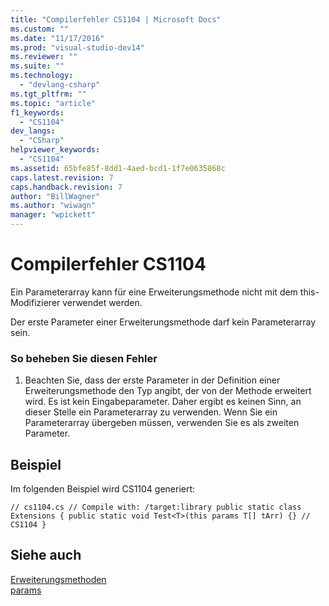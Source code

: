 ```yaml
---
title: "Compilerfehler CS1104 | Microsoft Docs"
ms.custom: ""
ms.date: "11/17/2016"
ms.prod: "visual-studio-dev14"
ms.reviewer: ""
ms.suite: ""
ms.technology: 
  - "devlang-csharp"
ms.tgt_pltfrm: ""
ms.topic: "article"
f1_keywords: 
  - "CS1104"
dev_langs: 
  - "CSharp"
helpviewer_keywords: 
  - "CS1104"
ms.assetid: 65bfe85f-8dd1-4aed-bcd1-1f7e0635868c
caps.latest.revision: 7
caps.handback.revision: 7
author: "BillWagner"
ms.author: "wiwagn"
manager: "wpickett"
---
```

# Compilerfehler CS1104
Ein Parameterarray kann für eine Erweiterungsmethode nicht mit dem this\-Modifizierer verwendet werden.  
  
 Der erste Parameter einer Erweiterungsmethode darf kein Parameterarray sein.  
  
### So beheben Sie diesen Fehler  
  
1.  Beachten Sie, dass der erste Parameter in der Definition einer Erweiterungsmethode den Typ angibt, der von der Methode erweitert wird. Es ist kein Eingabeparameter. Daher ergibt es keinen Sinn, an dieser Stelle ein Parameterarray zu verwenden. Wenn Sie ein Parameterarray übergeben müssen, verwenden Sie es als zweiten Parameter.  
  
## Beispiel  
 Im folgenden Beispiel wird CS1104 generiert:  
  
```  
// cs1104.cs // Compile with: /target:library public static class Extensions { public static void Test<T>(this params T[] tArr) {} // CS1104 }   
```  
  
## Siehe auch  
 [Erweiterungsmethoden](../../csharp/programming-guide/classes-and-structs/extension-methods.md)   
 [params](../../csharp/language-reference/keywords/params.md)